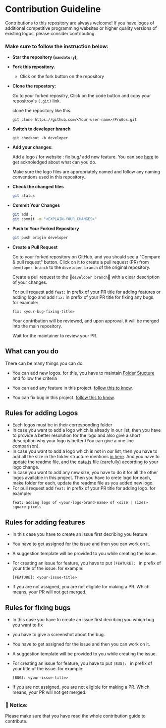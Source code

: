 # Contribution Guideline

Contributions to this repository are always welcome! If you have logos of additional competitive programming websites or higher quality versions of existing logos, please consider contributing. 

### Make sure to follow the instruction below:

- **Star the repository (`mandatory`),**
- **Fork this repository.**
    -  Click on the fork button on the repository
- **Clone the repostory:**

    Go to your forked repositry, Click on the code button and copy your repositroy's `(.git)` link.

    clone the repository like this.
    ```
    git clone https://github.com/<Your-user-name>/ProGos.git
    ```
- **Switch to developer branch**
    ```
    git checkout -b developer
    ```
- **Add your changes:**

    Add a logo / for website : fix bug/ add new feature. You can see [here](#what-can-you-do) to get acknoledged about what can you do.

    Make sure the logo files are appropriately named and follow any naming conventions used in this repository..
- **Check the changed files**

   ```sh
   git status
   ```

- **Commit Your Changes**

   ```sh
   git add .
   git commit -m "<EXPLAIN-YOUR_CHANGES>"
   ```

- **Push to Your Forked Repository**

   ```sh
   git push origin developer
   ```

- **Create a Pull Request**

   Go to your forked repository on GitHub, and you should see a "Compare & pull request" button. Click on it to create a pull request (PR) from `developer branch` to the `developer branch` of the original repository.
   
   Create a pull request to the 🔴`developer branch`🔴 with a clear description of your changes.
   
   For pull request add `feat:` in prefix of  your PR title for adding features or adding logo and add `fix:` in prefix of  your PR title for fixing any bugs. for example:
    ```
    fix: <your-bug-fixing-title>
    ``` 
    Your contribution will be reviewed, and upon approval, it will be merged into the main repository.
    
    Wait for the maintainer to review your PR.

## What can you do
There can be many things you can do.

- You can add new logos. for this, you have to maintain [Folder Stucture](#rules-for-adding-logos) and follow the criteria

- You can add any feature in this project. [follow this to know](#rules-for-adding-features).

- You can fix bug in this project. [follow this to know](#rules-for-fixing-bugs).



## Rules for adding Logos

- Each logos must be in their corresponding folder
- In case you want to add a logo which is already in our list, then you have to provide a better resolution for the logo and also give a short description why your logo is better (You can give a one line comparison).
- In case you want to add a logo which is not in our list, then you have to add all the size in the folder structure mentions  [in here](./README.md#logos). And you have to update the readme file, and the [data.js](./data.js) file (carefully) according to your logo change.
- In case you want to add any new size, you have to do it for all the other logos available in this project. Then you have to crete logo for each, make folder for each, update the readme file as you added new logo.
- For pull request add `feat:` in prefix of  your PR title for adding logo. for example:
    ```
    feat: adding logo of <your-logo-brand-name> of <size | sizes> square pixels
    ``` 

## Rules for adding features 

- In this case you have to create an issue first decribing you feature
- You have to get assigned for the issue and then you can work on it. 
- A suggestion template will be provided to you while creating the issue.
- For creating an issue for feature, you have to put `[FEATURE]: ` in prefix of your title of the issue. for example:
    ```
    [FEATURE]: <your-issue-title>
    ```

- If you are not assigned, you are not eligible for making a PR. Which means, your PR will not get merged. 

## Rules for fixing bugs 
- In this case you have to create an issue first decribing you which bug you want to fix
- you have to give a screenshot about the bug.
- You have to get assigned for the issue and then you can work on it. 
- A suggestion template will be provided to you while creating the issue.
- For creating an issue for feature, you have to put `[BUG]: ` in prefix of your title of the issue. for example:
    ```
    [BUG]: <your-issue-title>
    ```

- If you are not assigned, you are not eligible for making a PR. Which means, your PR will not get merged. 


### 🔴 Notice:
Please make sure that you have read the whole contribution guide to contribute.
